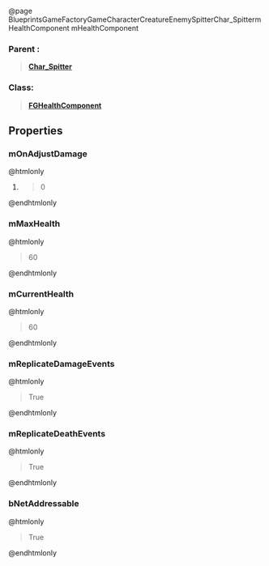 @page BlueprintsGameFactoryGameCharacterCreatureEnemySpitterChar_SpittermHealthComponent mHealthComponent
### Parent :
<b><a href="_blueprints_game_factory_game_character_creature_enemy_spitter_char__spitter.html"><blockquote>Char_Spitter</blockquote></a></b>
### Class:
<b><a href="_class_script_f_g_health_component.html"><blockquote>FGHealthComponent</blockquote></a></b>
## Properties
### mOnAdjustDamage
@htmlonly
<ol>
<li>
<blockquote>0</blockquote>
</li>
</ol>
@endhtmlonly

### mMaxHealth
@htmlonly
<blockquote>60</blockquote>
@endhtmlonly

### mCurrentHealth
@htmlonly
<blockquote>60</blockquote>
@endhtmlonly

### mReplicateDamageEvents
@htmlonly
<blockquote>True</blockquote>
@endhtmlonly

### mReplicateDeathEvents
@htmlonly
<blockquote>True</blockquote>
@endhtmlonly

### bNetAddressable
@htmlonly
<blockquote>True</blockquote>
@endhtmlonly

